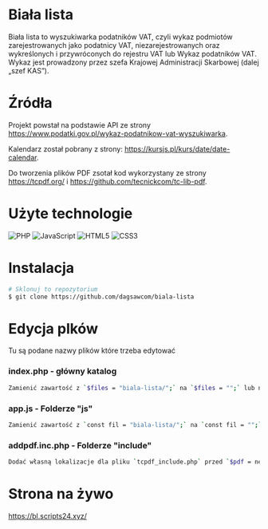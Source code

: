 # Biała lista

Biała lista to wyszukiwarka podatników VAT, czyli wykaz podmiotów zarejestrowanych jako podatnicy VAT, niezarejestrowanych oraz wykreślonych i przywróconych do rejestru VAT lub Wykaz podatników VAT. Wykaz jest prowadzony przez szefa Krajowej Administracji Skarbowej (dalej „szef KAS”).

# Źródła

Projekt powstał na podstawie API ze strony https://www.podatki.gov.pl/wykaz-podatnikow-vat-wyszukiwarka.

Kalendarz został pobrany z strony: https://kursjs.pl/kurs/date/date-calendar.

Do tworzenia plików PDF zsotał kod wykorzystany ze strony https://tcpdf.org/ i https://github.com/tecnickcom/tc-lib-pdf.

# Użyte technologie

![PHP](https://img.shields.io/badge/php-%23777BB4.svg?style=for-the-badge&logo=php&logoColor=white)
![JavaScript](https://img.shields.io/badge/javascript-%23323330.svg?style=for-the-badge&logo=javascript&logoColor=%23F7DF1E)
![HTML5](https://img.shields.io/badge/html5-%23E34F26.svg?style=for-the-badge&logo=html5&logoColor=white)
![CSS3](https://img.shields.io/badge/css3-%231572B6.svg?style=for-the-badge&logo=css3&logoColor=white)

# Instalacja
```bash
# Sklonuj to repozytorium
$ git clone https://github.com/dagsawcom/biala-lista
```

# Edycja plków

Tu są podane nazwy plików które trzeba edytować

### index.php - główny katalog

```bash
Zamienić zawartość z `$files = "biala-lista/";` na `$files = "";` lub na `$files = "*inna nazwa katalogu na lokolnym serwerze";.
```

### app.js - Folderze "js"

```bash
Zamienić zawartość z `const fil = "biala-lista/";` na `const fil = "";` lub na `const fil = "*inna nazwa katalogu na lokolnym serwerze";.
```

### addpdf.inc.php - Folderze "include"

```bash
Dodać własną lokalizacje dla pliku `tcpdf_include.php` przed `$pdf = new TCPDF(PDF_PAGE_ORIENTATION, PDF_UNIT, PDF_PAGE_FORMAT, true, 'UTF-8', false);`.
```

# Strona na żywo

https://bl.scripts24.xyz/